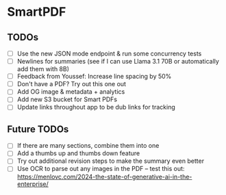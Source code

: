# SmartPDF

## TODOs

- [ ] Use the new JSON mode endpoint & run some concurrency tests
- [ ] Newlines for summaries (see if I can use Llama 3.1 70B or automatically add them with 8B)
- [ ] Feedback from Youssef: Increase line spacing by 50%
- [ ] Don't have a PDF? Try out this one out
- [ ] Add OG image & metadata + analytics
- [ ] Add new S3 bucket for Smart PDFs
- [ ] Update links throughout app to be dub links for tracking

## Future TODOs

- [ ] If there are many sections, combine them into one
- [ ] Add a thumbs up and thumbs down feature
- [ ] Try out additional revision steps to make the summary even better
- [ ] Use OCR to parse out any images in the PDF – test this out: https://menlovc.com/2024-the-state-of-generative-ai-in-the-enterprise/
